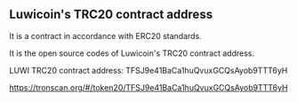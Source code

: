 ## Luwicoin's TRC20 contract address

It is a contract in accordance with ERC20 standards.

It is the open source codes of Luwicoin's TRC20 contract address.

LUWI TRC20 contract address: TFSJ9e41BaCa1huQvuxGCQsAyob9TTT6yH

https://tronscan.org/#/token20/TFSJ9e41BaCa1huQvuxGCQsAyob9TTT6yH
